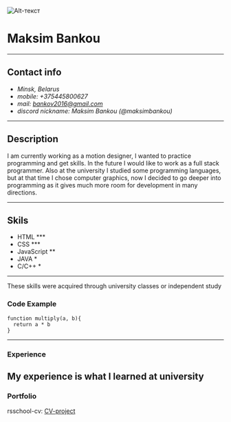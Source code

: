 ![Alt-текст](photo.PNG "My Photo")
# Maksim Bankou
-------
## Contact info
* *Minsk, Belarus*
* *mobile: +375445800627*     
* *mail: bankov2016@gmail.com*     
* *discord nickname: Maksim Bankou (@maksimbankou)*
----

## Description  
I am currently working as a motion designer, I wanted to practice programming and get skills. In the future I would like to work as a full stack programmer. Also at the university I studied some programming languages, but at that time I chose computer graphics, now I decided to go deeper into programming as it gives much more room for development in many directions.

-------

## Skils 
* HTML ***
* CSS ***
* JavaScript \**
* JAVA *
* C/C++ \*

-------

These skills were acquired through university classes or independent study

### Code Example
```
function multiply(a, b){
  return a * b
}
``` 
------------
### Experience 
My experience is what I learned at university
--------

### Portfolio
rsschool-cv: [CV-project](https://github.com/MaksimBankou/rsschool-cv.git "GIT")
